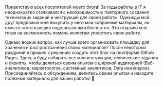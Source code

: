 Приветствую всех посетителей моего блога! 
За годы работы в IT я неоднократно сталкивался с необходимостью повторного создания технических заданий и инструкций для своей работы. Однажды мой друг предложил мне выкупить у него мои собранные материалы, но вместо этого я решил поделиться ими бесплатно.
Это открыло мне глаза на возможность помочь коллегам упростить свою работу. 

Однако возник вопрос: как лучше всего организовать площадку для хранения и распространения своих материалов? После некоторых раздумий я пришел к решению создать этот блог на платформе Github Pages. Здесь я буду собирать все мои инструкции, технические задания и скрипты, чтобы делиться своим опытом с широкой аудиторией (Веб-аналитиков, маркетологов, системных аналитиков, Data инженеров). Присоединяйтесь к обсуждениям, делитесь своим опытом и находите полезные материалы для вашей работы! 🚀 

